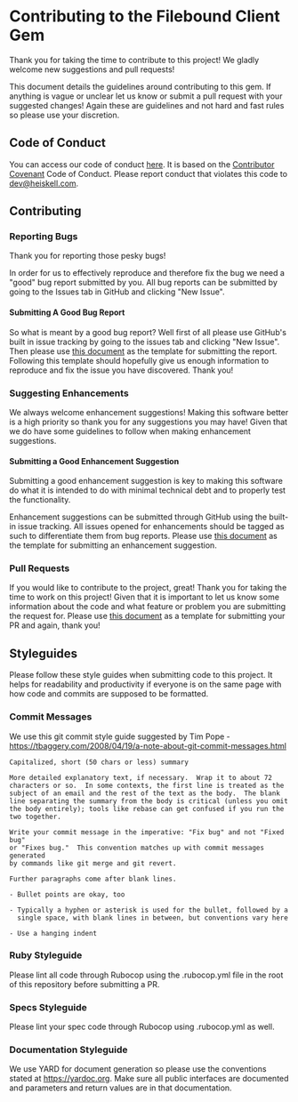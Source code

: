 # Contributing to the Filebound Client Gem

Thank you for taking the time to contribute to this project!  We gladly welcome new suggestions and pull requests!

This document details the guidelines around contributing to this gem.  If anything is vague or unclear let us know or
submit a pull request with your suggested changes!  Again these are guidelines and not hard and fast rules so please use
your discretion.

## Code of Conduct

You can access our code of conduct [here](./CODE_OF_CONDUCT.md).  It is based on the 
[Contributor Covenant](https://www.contributor-covenant.org/) Code of Conduct.  Please report conduct that violates
this code to [dev@heiskell.com](mailto:dev@heiskell.com).

## Contributing

### Reporting Bugs

Thank you for reporting those pesky bugs!

In order for us to effectively reproduce and therefore fix the bug we need a "good" bug report submitted by you.
All bug reports can be submitted by going to the Issues tab in GitHub and clicking "New Issue".

#### Submitting A Good Bug Report

So what is meant by a good bug report?  Well first of all please use GitHub's built in issue tracking by going to 
the issues tab and clicking "New Issue".  Then please use [this document](.github/ISSUE_TEMPLATE/bug_report.md) as the template for submitting the report.
Following this template should hopefully give us enough information to reproduce and fix the issue you have discovered.
Thank you!

### Suggesting Enhancements

We always welcome enhancement suggestions!  Making this software better is a high priority so thank you for any suggestions you may have!  Given that we do have some guidelines to follow when making enhancement suggestions.

#### Submitting a Good Enhancement Suggestion

Submitting a good enhancement suggestion is key to making this software do what it is intended to do with minimal technical debt and to properly test the functionality.  

Enhancement suggestions can be submitted through GitHub using the built-in issue tracking.  All issues opened for enhancements should be tagged as such to differentiate them from bug reports.  Please use [this document](.github/ISSUE_TEMPLATE/feature_request.md) as the template for submitting an enhancement suggestion.

### Pull Requests

If you would like to contribute to the project, great! Thank you for taking the time to work on this project! Given that it is important to let us know some information about the code and what feature or problem you are submitting the request for.  Please use [this document](.github/PULL_REQUEST_TEMPLATE.md) as a template for submitting your PR and again, thank you!

## Styleguides

Please follow these style guides when submitting code to this project.  It helps for readability and productivity if everyone is on the same page with how code and commits are supposed to be formatted.

### Commit Messages

We use this git commit style guide suggested by Tim Pope - https://tbaggery.com/2008/04/19/a-note-about-git-commit-messages.html

```
Capitalized, short (50 chars or less) summary

More detailed explanatory text, if necessary.  Wrap it to about 72
characters or so.  In some contexts, the first line is treated as the
subject of an email and the rest of the text as the body.  The blank
line separating the summary from the body is critical (unless you omit
the body entirely); tools like rebase can get confused if you run the
two together.

Write your commit message in the imperative: "Fix bug" and not "Fixed bug"
or "Fixes bug."  This convention matches up with commit messages generated
by commands like git merge and git revert.

Further paragraphs come after blank lines.

- Bullet points are okay, too

- Typically a hyphen or asterisk is used for the bullet, followed by a
  single space, with blank lines in between, but conventions vary here

- Use a hanging indent
```

### Ruby Styleguide

Please lint all code through Rubocop using the .rubocop.yml file in the root of this repository before submitting a PR.

### Specs Styleguide

Please lint your spec code through Rubocop using .rubocop.yml as well.

### Documentation Styleguide

We use YARD for document generation so please use the conventions stated at https://yardoc.org.  Make sure all public interfaces are documented and parameters and return values are in that documentation.




